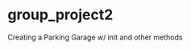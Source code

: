 # group_project2
Creating a Parking Garage w/ init and other methods
<!-- Alax Section-->
<!--class Garage:
    #attributes
    def __init__(self, tickets, parkingSpaces, currentTickets):
        self.tickets = [*range(1,11)]
        self.parkingSpaces =  [*range(1,11)]
        self.currentTickets = {}
#BEGINNNING OF OUR Methods (TEAM' WORK)
    def takeTicket(self):
        clear_output()
        if len(self.tickets) > 0:
            print(f'You took ticket number {self.tickets[0]}')
            self.currentTickets[self.tickets[0]]='occupied'
            self.tickets.remove(self.tickets[0])
            self.parkingSpaces.remove(self.parkingSpaces[0])
        else:
            print("sorry we're all full. :(")
 
 <!-- TERRELL SECTION    PAY METHOD>
    def payParking(self):
        clear_output()
        space = input("What's your ticket number?")
        status = self.currentTickets[int(space)] 
        if status =='occupied':
            pay = input('You owe $1. (type "$1" to pay) ')
            if pay == '$1':
                self.currentTickets[int(space)]="paid"
                print("Thanks for paying. You have 15 minutes to leave.")
        elif status == 'paid':
            print(f'ticket {space} has already been paid for')
        else:
            print("Your money seems funny. We don't play that here. Try again.")
          
    def leaveGarage(self):
        clear_output()
        space = input("What's your ticket number?")
        status = self.currentTickets[int(space)]
        if status =='occupied':
            print("You can't leave without paying.")
        elif status =='paid':
            print("Thanks. buh bye!")
            self.tickets.append(int(space))
            self.parkingSpaces.append(int(space))
            self.currentTickets[space]="free"
        else:
            print("that ticket isn't gonna work here. Try again")

garageA = Garage("","","" )
<!-- JOSH SECTION   RUN METHOD-->
<!--
def run():
    while True:
        response = input('Welcome to the Garage. Please choose a command. ENTER, PAY, or LEAVE: ')
        if response.lower() == "enter":
            garageA.takeTicket()
        if response.lower() == "pay":
            garageA.payParking()
        if response.lower() == "leave":
            garageA.leaveGarage()
run()

<!--- >
